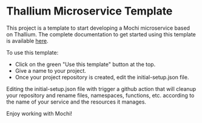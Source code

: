 Thallium Microservice Template
==============================

This project is a template to start developing a Mochi microservice based on Thallium.
The complete documentation to get started using this template is available
[here](https://mochi.readthedocs.io/en/latest/templates/02_thallium.html).

To use this template:
- Click on the green "Use this template" button at the top.
- Give a name to your project.
- Once your project repository is created, edit the initial-setup.json file.

Editing the initial-setup.json file with trigger a github action that will
cleanup your repository and rename files, namespaces, functions, etc. according
to the name of your service and the resources it manages.

Enjoy working with Mochi!
